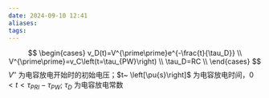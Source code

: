 ```yaml
---
date: 2024-09-10 12:41
aliases: 
tags: 
---
```

$$
\begin{cases}
v_D(t)=V^{\prime\prime}e^{-\frac{t}{\tau_D}} \\
V^{\prime\prime}=v_C\left(t=\tau_{PW}\right) \\
\tau_D=RC \\
\end{cases}
$$
$V''$ 为电容放电开始时的初始电压；$t~ \left[\pu{s}\right]$ 为电容放电时间，$0<t<\tau_{PRI}-\tau_{PW}$; $\tau _{D}$ 为电容放电常数